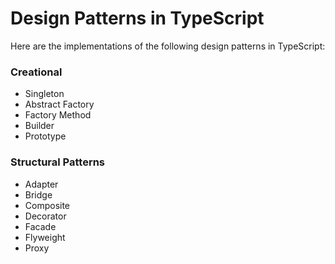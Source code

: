 # Design Patterns in TypeScript #

Here are the implementations of the following design patterns in TypeScript:

### Creational ###

* Singleton
* Abstract Factory
* Factory Method
* Builder
* Prototype


### Structural Patterns ###

* Adapter
* Bridge
* Composite
* Decorator
* Facade
* Flyweight
* Proxy




